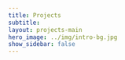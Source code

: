 ```yaml
---
title: Projects
subtitle: 
layout: projects-main
hero_image: ../img/intro-bg.jpg
show_sidebar: false
---
```

